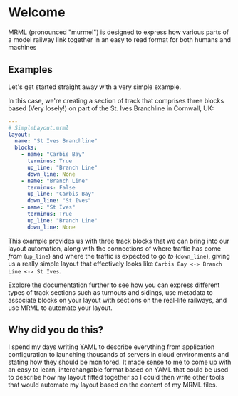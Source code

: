 # Welcome

MRML (pronounced "murmel") is designed to express how various parts of a model railway link together in an easy to read format for both humans and machines

## Examples

Let's get started straight away with a very simple example.

In this case, we're creating a section of track that comprises three blocks based (Very losely!) on part of the St. Ives Branchline in Cornwall, UK:

```yaml
---
# SimpleLayout.mrml
layout:
  name: "St Ives Branchline"
  blocks:
    - name: "Carbis Bay"
      terminus: True
      up_line: "Branch Line"
      down_line: None
    - name: "Branch Line"
      terminus: False
      up_line: "Carbis Bay"
      down_line: "St Ives"
    - name: "St Ives"
      terminus: True
      up_line: "Branch Line"
      down_line: None
```

This example provides us with three track blocks that we can bring into our layout automation, along with the connections of where traffic has come *from* (`up_line`) and where the traffic is expected to go *to* (`down_line`), giving us a really simple layout that effectively looks like `Carbis Bay <-> Branch Line <-> St Ives`.

Explore the documentation further to see how you can express different types of track sections such as turnouts and sidings, use metadata to associate blocks on your layout with sections on the real-life railways, and use MRML to automate your layout.

## Why did you do this?

I spend my days writing YAML to describe everything from application configuration to launching thousands of servers in cloud environments and stating how they should be monitored.  It made sense to me to come up with an easy to learn, interchangable format based on YAML that could be used to describe how my layout fitted together so I could then write other tools that would automate my layout based on the content of my MRML files.
